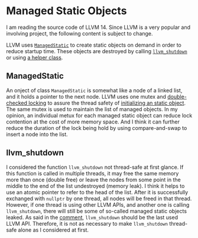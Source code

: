 # Managed Static Objects

I am reading the source code of LLVM 14. Since LLVM is a very popular and
involving project, the following content is subject to change.

LLVM uses [`ManagedStatic`][1] to create static objects on demand in order to
reduce startup time. These objects are destroyed by calling [`llvm_shutdown`][2]
or using [a helper class][3].

## ManagedStatic

An onject of class `ManagedStatic` is somewhat like a node of a linked list, and
it holds a pointer to the next node. LLVM uses one mutex and [double-checked
locking][4] to assure the thread safety of [initializing an static object][5].
The same mutex is used to maintain the list of managed objects. In my opinion,
an individual metux for each managed static object can reduce lock contention at
the cost of more memory space. And I think it can further reduce the duration
of the lock being hold by using compare-and-swap to insert a node into the list.

## llvm\_shutdown

I considered the function `llvm_shutdown` not thread-safe at first glance. If
this function is called in multiple threads, it may free the same memory more
than once (double free) or leave the nodes from some point in the middle to the
end of the list undestroyed (memory leak). I think it helps to use an atomic
pointer to refer to the head of the list. After it is successfully exchanged
with `nullptr` by one thread, all nodes will be freed in that thread. However,
if one thread is using other LLVM APIs, and another one is calling
`llvm_shutdown`, there will still be some of so-called managed static objects
leaked. As said in the [comment][6], `llvm_shutdown` should be the last used LLVM
API. Therefore, it is not as necessary to make `llvm_shutdown` thread-safe alone
as I considered at first.

[1]: https://github.com/llvm/llvm-project/blob/f28c006a5895fc0e329fe15fead81e37457cb1d1/llvm/include/llvm/Support/ManagedStatic.h#L83

[2]: https://github.com/llvm/llvm-project/blob/f28c006a5895fc0e329fe15fead81e37457cb1d1/llvm/include/llvm/Support/ManagedStatic.h#L114

[3]: https://github.com/llvm/llvm-project/blob/f28c006a5895fc0e329fe15fead81e37457cb1d1/llvm/include/llvm/Support/ManagedStatic.h#L118

[4]: https://en.wikipedia.org/wiki/Double-checked_locking

[5]: https://github.com/llvm/llvm-project/blob/f28c006a5895fc0e329fe15fead81e37457cb1d1/llvm/lib/Support/ManagedStatic.cpp#L27

[6]: https://github.com/llvm/llvm-project/blob/f28c006a5895fc0e329fe15fead81e37457cb1d1/llvm/lib/Support/ManagedStatic.cpp#L74
